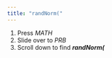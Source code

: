 ```yaml
---
title: "randNorm("
---
```


1. Press *MATH*
2. Slide over to *PRB*
3. Scroll down to find ***randNorm(***

